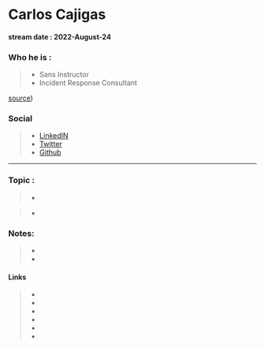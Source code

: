 # Carlos Cajigas
#### stream date : 2022-August-24


### Who he is :

> - Sans Instructor
> - Incident Response Consultant

[source](https://www.linkedin.com/in/carloscajigas/))

### Social

> - [LinkedIN](https://www.linkedin.com/in/carloscajigas/)
> - [Twitter](https://twitter.com/carlos_cajigas)
> - [Github](https://github.com/CarlosCajigas)


<hr>

### Topic : 
> - 

> - 


### Notes: 

> - 
> - 

 

#### Links
> - 
> - 
> - 
> - 
> - 
> - 









